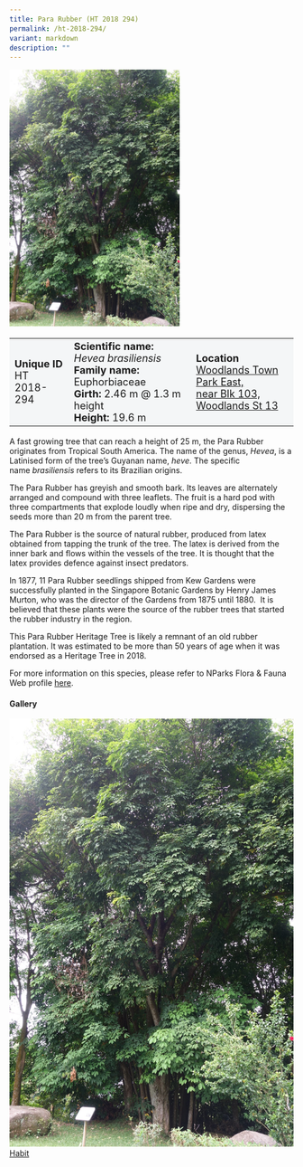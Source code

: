 ```yaml
---
title: Para Rubber (HT 2018 294)
permalink: /ht-2018-294/
variant: markdown
description: ""
---
```

<div class="isomer-image-wrapper">
<img style="width: 60%" src="/images/Heritage_trees_photos/hevbra_ht2018-294_habit.jpg">
</div><table style="minWidth: 100px; font-size: 18px; background: #F4F6F7">
<tbody><tr>
<td rowspan="1" colspan="1">
<strong>Unique ID</strong>
<br>HT 2018-294
</td>
<td rowspan="1" colspan="1">
<strong>Scientific name:</strong> <em>Hevea brasiliensis</em>
<br><strong>Family name: </strong>Euphorbiaceae
<br><strong>Girth: </strong>2.46 m @ 1.3 m height
<br><strong>Height: </strong>19.6 m
</td>
<td rowspan="1" colspan="1">
<strong>Location</strong><a href="https://www.onemap.gov.sg/?lat=1.4366399999795962&amp;lng=103.78023999999381">
 <br>Woodlands Town Park East,<br>near Blk 103, Woodlands St 13</a>
</td>
</tr>
</tbody>
</table>
<p>A fast growing tree that can reach a height of 25 m, the Para Rubber originates from Tropical South America. The name of the genus,&nbsp;<em>Hevea</em>, is a Latinised form of the tree’s Guyanan name,&nbsp;<em>heve</em>. The specific name&nbsp;<em>brasiliensis</em>&nbsp;refers to its Brazilian origins.</p>

<p>The Para Rubber has greyish and smooth bark. Its leaves are alternately arranged and compound with three leaflets. The fruit is a hard pod with three compartments that explode loudly when ripe and dry, dispersing the seeds more than 20 m from the parent tree.</p>

<p>The Para Rubber is the source of natural rubber, produced from latex obtained from tapping the trunk of the tree. The latex is derived from the inner bark and flows within the vessels of the tree. It is thought that the latex provides defence against insect predators.</p>

<p>In 1877, 11 Para Rubber seedlings shipped from Kew Gardens were successfully planted in the Singapore Botanic Gardens by Henry James Murton, who was the director of the Gardens from 1875 until 1880.&nbsp; It is believed that these plants were the source of the rubber trees that started the rubber industry in the region.</p>

<p>This Para Rubber Heritage Tree is likely a remnant of an old rubber plantation. It was estimated to be more than 50 years of age when it was endorsed as a Heritage Tree in 2018.</p>

<p>For more information on this species, please refer to NParks Flora &amp; Fauna Web profile
 <a href="https://www.nparks.gov.sg/florafaunaweb/flora/2/9/2953">here</a>.</p>

<h4><b>Gallery</b></h4>
<div class="isomer-card-grid">
<a href="/images/Heritage_trees_photos/hevbra_ht2018-294_habit.jpg" class="isomer-card">
<div class="isomer-card-image">
<div class="isomer-image-wrapper"><img src="/images/Heritage_trees_photos/hevbra_ht2018-294_habit.jpg"></div></div>
<div class="isomer-card-body"><div class="isomer-card-title">Habit</div></div></a><p></p></div>